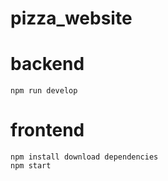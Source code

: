 # pizza_website

# backend
	npm run develop

# frontend 
	npm install download dependencies
	npm start
